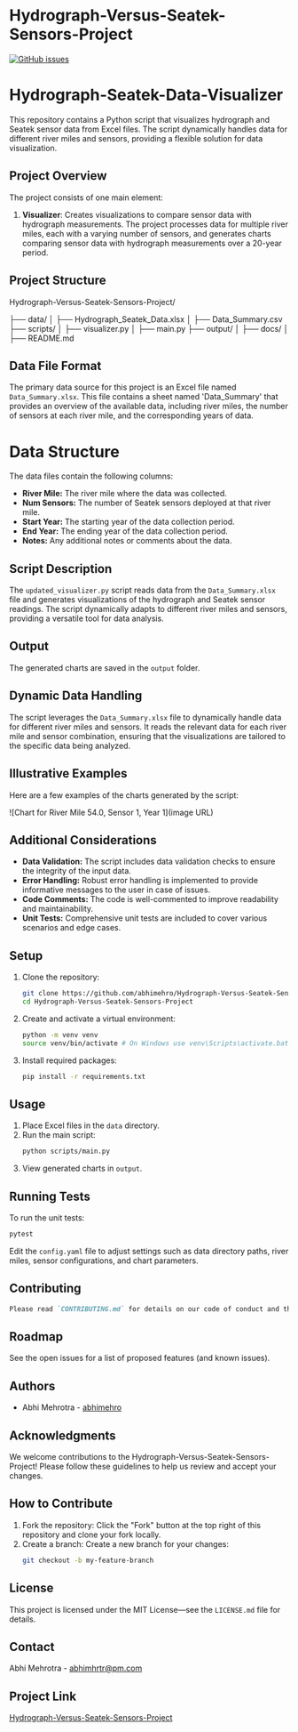 # Hydrograph-Versus-Seatek-Sensors-Project

[![GitHub issues](https://img.shields.io/github/issues/abhimehro/Hydrograph-Versus-Seatek-Sensors-Project)](https://github.com/abhimehro/Hydrograph-Versus-Seatek-Sensors-Project/issues)

# Hydrograph-Seatek-Data-Visualizer

This repository contains a Python script that visualizes hydrograph and Seatek sensor data from Excel files. The script dynamically handles data for different river miles and sensors, providing a flexible solution for data visualization.

## Project Overview

The project consists of one main element:

1. **Visualizer**: Creates visualizations to compare sensor data with hydrograph measurements.
   The project processes data for multiple river miles, each with a varying number of sensors,
   and generates charts comparing sensor data with hydrograph measurements over a 20-year period.

## Project Structure

Hydrograph-Versus-Seatek-Sensors-Project/

├── data/ │
├── Hydrograph_Seatek_Data.xlsx │
├── Data_Summary.csv
├── scripts/ │
├── visualizer.py │
├── main.py
├── output/ │
├── docs/ │
├── README.md

## Data File Format

The primary data source for this project is an Excel file named `Data_Summary.xlsx`. This file contains a sheet named 'Data_Summary' that provides an overview of the available data, including river miles, the number of sensors at each river mile, and the corresponding years of data.

# Data Structure

The data files contain the following columns:

*   **River Mile:** The river mile where the data was collected.
*   **Num Sensors:** The number of Seatek sensors deployed at that river mile.
*   **Start Year:** The starting year of the data collection period.
*   **End Year:** The ending year of the data collection period.
*   **Notes:** Any additional notes or comments about the data.

## Script Description

The `updated_visualizer.py` script reads data from the `Data_Summary.xlsx` file and generates visualizations of the hydrograph and Seatek sensor readings. The script dynamically adapts to different river miles and sensors, providing a versatile tool for data analysis.

## Output

The generated charts are saved in the `output` folder.

## Dynamic Data Handling

The script leverages the `Data_Summary.xlsx` file to dynamically handle data for different river miles and sensors. It reads the relevant data for each river mile and sensor combination, ensuring that the visualizations are tailored to the specific data being analyzed.

## Illustrative Examples

Here are a few examples of the charts generated by the script:

![Chart for River Mile 54.0, Sensor 1, Year 1](image URL)

## Additional Considerations

*   **Data Validation:** The script includes data validation checks to ensure the integrity of the input data.
*   **Error Handling:** Robust error handling is implemented to provide informative messages to the user in case of issues.
*   **Code Comments:** The code is well-commented to improve readability and maintainability.
*   **Unit Tests:** Comprehensive unit tests are included to cover various scenarios and edge cases.
  
## Setup

1. Clone the repository:
    ```bash
    git clone https://github.com/abhimehro/Hydrograph-Versus-Seatek-Sensors-Project.git
    cd Hydrograph-Versus-Seatek-Sensors-Project
    ```

2. Create and activate a virtual environment:
    ```bash
    python -m venv venv
    source venv/bin/activate # On Windows use venv\Scripts\activate.bat
    ```

3. Install required packages:
    ```bash
    pip install -r requirements.txt
    ```

## Usage

1. Place Excel files in the `data` directory.
2. Run the main script:
    ```bash
    python scripts/main.py
    ```
3. View generated charts in `output`.

## Running Tests

To run the unit tests:
```bash
pytest
```

Edit the `config.yaml` file to adjust settings such as data directory paths, river miles, sensor configurations, and
chart parameters.

## Contributing

 ```markdown
 Please read `CONTRIBUTING.md` for details on our code of conduct and the process for submitting pull requests.
 ```

## Roadmap

See the open issues for a list of proposed features (and known issues).

## Authors

- Abhi Mehrotra - [abhimehro](https://github.com/abhimehro)

## Acknowledgments

We welcome contributions to the Hydrograph-Versus-Seatek-Sensors-Project! Please follow these guidelines to help us
review and accept your changes.

## How to Contribute

1. Fork the repository: Click the "Fork" button at the top right of this repository and clone your fork locally.
2. Create a branch: Create a new branch for your changes:
    ```bash
    git checkout -b my-feature-branch
    ```

## License

This project is licensed under the MIT License—see the `LICENSE.md` file for details.

## Contact

Abhi Mehrotra - <abhimhrtr@pm.com>

## Project Link

[Hydrograph-Versus-Seatek-Sensors-Project](https://github.com/abhimehro/Hydrograph-Versus-Seatek-Sensors-Project)
